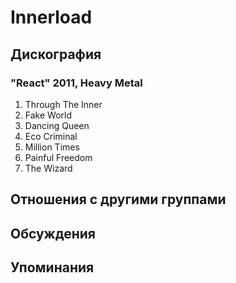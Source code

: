 # Innerload



## Дискография

### "React" 2011, Heavy Metal

1. Through The Inner 
2. Fake World 
3. Dancing Queen 
4. Eco Criminal
5. Million Times 
6. Painful Freedom
7. The Wizard


## Отношения с другими группами


## Обсуждения


## Упоминания

